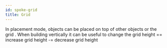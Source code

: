 ```yaml
---
id: spoke-grid
title: Grid
---
```



In placement mode, objects can be placed on top of other objects or the grid . When building vertically it can be useful to change the grid height 
== increase grid height
-= decrease grid height